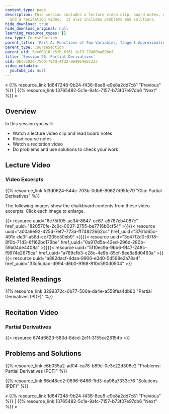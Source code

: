 ```yaml
---
content_type: page
description: This session includes a lecture video clip, board notes, course notes,
  and a recitation video.  It also includes problems and solutions.
hide_download: true
hide_download_original: null
learning_resource_types: []
ocw_type: CourseSection
parent_title: 'Part A: Functions of Two Variables, Tangent Approximation and Optimization'
parent_type: CourseSection
parent_uid: 5ee00816-c5fb-6f61-1e73-27400ba69bef
title: 'Session 26: Partial Derivatives'
uid: 9bc5502d-75dd-79dd-4f22-0e496468c323
video_metadata:
  youtube_id: null
---
```


« {{% resource_link 1d647248-9b24-f436-8ee8-e9e8a2dd7c81 "Previous" %}} | {{% resource_link 13765482-5c1e-9afc-7157-b73f07e97db6 "Next" %}} »

Overview
--------

In this session you will:

*   Watch a lecture video clip and read board notes
*   Read course notes
*   Watch a recitation video
*   Do problems and use solutions to check your work

Lecture Video
-------------

### Video Excerpts

{{% resource_link fd3d0624-544c-703b-0db6-80627d95fe79 "Clip: Partial Derivatives" %}}

The following images show the chalkboard contents from these video excerpts. Click each image to enlarge.

{{< resource uuid="6e75ff05-ac34-8847-cc67-a5787eb4087c" href_uuid="820570fe-2c9c-0037-2755-be7716b0cf54" >}}{{< resource uuid="a00a9e92-425d-7ef7-773a-ff74822662cc" href_uuid="3761d65c-491c-de3f-a58d-cc7205c50eb9" >}}{{< resource uuid="3c47f2d0-67f8-8f0b-71d3-6f162bc179be" href_uuid="0a917d5a-42ed-296d-280b-59a04de4408a" >}}{{< resource uuid="5f10ec9a-9bb6-9f47-248c-f9974e2675ca" href_uuid="a789cfb3-c28c-4e9b-85cf-8ee8a8d0463a" >}}  
{{< resource uuid="a882dacf-4daa-9906-e3d0-5d598e2a78a4" href_uuid="33c5cdad-d994-d6b0-9168-810c590d0504" >}}

Related Readings
----------------

{{% resource_link 3299372c-0b77-500a-da4e-a558fea4db80 "Partial Derivatives (PDF)" %}}

Recitation Video
----------------

### Partial Derivatives

{{< resource 674d6623-580d-8dcd-2e1f-3155ce26154b >}}

Problems and Solutions
----------------------

{{% resource_link e6b035a2-ad04-ca78-b89e-0e3c22d306e2 "Problems: Partial Derivatives (PDF)" %}}

{{% resource_link 66d48ec2-0696-6466-1fd3-da96a7333c76 "Solutions (PDF)" %}}

« {{% resource_link 1d647248-9b24-f436-8ee8-e9e8a2dd7c81 "Previous" %}} | {{% resource_link 13765482-5c1e-9afc-7157-b73f07e97db6 "Next" %}} »